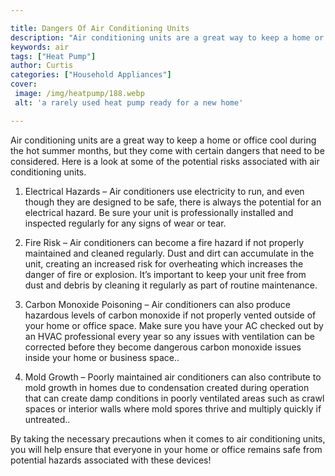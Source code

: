 ```yaml
---

title: Dangers Of Air Conditioning Units
description: "Air conditioning units are a great way to keep a home or office cool during the hot summer months, but they come with certain dang...learn more about it now"
keywords: air
tags: ["Heat Pump"]
author: Curtis
categories: ["Household Appliances"]
cover: 
 image: /img/heatpump/188.webp
 alt: 'a rarely used heat pump ready for a new home'

---
```


Air conditioning units are a great way to keep a home or office cool during the hot summer months, but they come with certain dangers that need to be considered. Here is a look at some of the potential risks associated with air conditioning units.

1. Electrical Hazards – Air conditioners use electricity to run, and even though they are designed to be safe, there is always the potential for an electrical hazard. Be sure your unit is professionally installed and inspected regularly for any signs of wear or tear.

2. Fire Risk – Air conditioners can become a fire hazard if not properly maintained and cleaned regularly. Dust and dirt can accumulate in the unit, creating an increased risk for overheating which increases the danger of fire or explosion. It’s important to keep your unit free from dust and debris by cleaning it regularly as part of routine maintenance.

3. Carbon Monoxide Poisoning – Air conditioners can also produce hazardous levels of carbon monoxide if not properly vented outside of your home or office space. Make sure you have your AC checked out by an HVAC professional every year so any issues with ventilation can be corrected before they become dangerous carbon monoxide issues inside your home or business space.. 
 
4. Mold Growth – Poorly maintained air conditioners can also contribute to mold growth in homes due to condensation created during operation that can create damp conditions in poorly ventilated areas such as crawl spaces or interior walls where mold spores thrive and multiply quickly if untreated.. 

 
By taking the necessary precautions when it comes to air conditioning units, you will help ensure that everyone in your home or office remains safe from potential hazards associated with these devices!
